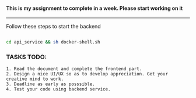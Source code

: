 #### This is my assignment to complete in a week. Please start working on it

--------------

Follow these steps to start the backend

``` bash 

cd api_service && sh docker-shell.sh

```

### TASKS TODO: 
```
1. Read the document and complete the frontend part. 
2. Design a nice UI/UX so as to develop appreciation. Get your creative mind to work. 
3. Deadline as early as posssible.
4. Test your code using backend service.
```